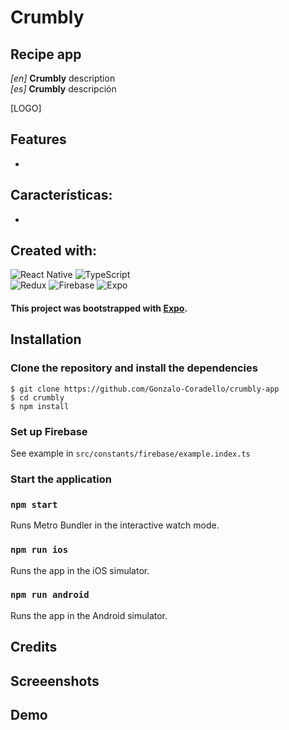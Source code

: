 # Crumbly

## Recipe app

_[en]_ **Crumbly** description  
_[es]_ **Crumbly** descripción

[LOGO]

## Features

-

## Características:

-

## Created with:

![React Native](https://img.shields.io/badge/react_native-%2320232a.svg?style=for-the-badge&logo=react&logoColor=%2361DAFB)
![TypeScript](https://img.shields.io/badge/typescript-%23007ACC.svg?style=for-the-badge&logo=typescript&logoColor=white)  
![Redux](https://img.shields.io/badge/redux-%23593d88.svg?style=for-the-badge&logo=redux&logoColor=white)
![Firebase](https://img.shields.io/badge/firebase-%23039BE5.svg?style=for-the-badge&logo=firebase)
![Expo](https://img.shields.io/badge/expo-1C1E24?style=for-the-badge&logo=expo&logoColor=#D04A37)

#### This project was bootstrapped with [Expo](https://expo.dev/).

## Installation

### Clone the repository and install the dependencies

```
$ git clone https://github.com/Gonzalo-Coradello/crumbly-app
$ cd crumbly
$ npm install
```

### Set up Firebase

See example in `src/constants/firebase/example.index.ts`

### Start the application

### `npm start`

Runs Metro Bundler in the interactive watch mode.

<!-- Open [http://localhost:19002](http://localhost:19002) to view it in the browser. -->

### `npm run ios`

Runs the app in the iOS simulator.

### `npm run android`

Runs the app in the Android simulator.

## Credits

<!-- _[en]_ Branding, logo and design: [Talia Laborde](https://www.linkedin.com/in/talia-laborde/)
_[es]_ Diseño, branding y logo: [Talia Laborde](https://www.linkedin.com/in/talia-laborde/) -->

## Screeenshots

<!-- ![](https://github.com/Gonzalo-Coradello/the-mistery-fox_ecommerce/blob/main/screenshots/the-mistery-fox-1.png)
![](https://github.com/Gonzalo-Coradello/the-mistery-fox_ecommerce/blob/main/screenshots/the-mistery-fox-2.png) -->

## Demo

<!-- ### Proceso de compra / Purchasing process

![](https://github.com/Gonzalo-Coradello/the-mistery-fox_ecommerce/blob/main/screenshots/demo-purchase.gif) -->
